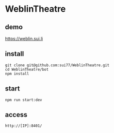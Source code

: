 # WeblinTheatre

## demo
https://weblin.sui.li

## install
    git clone git@github.com:sui77/WeblinTheatre.git
    cd WeblinTheatre/bot
    npm install

## start
    npm run start:dev

## access 
    http://[IP]:8401/
